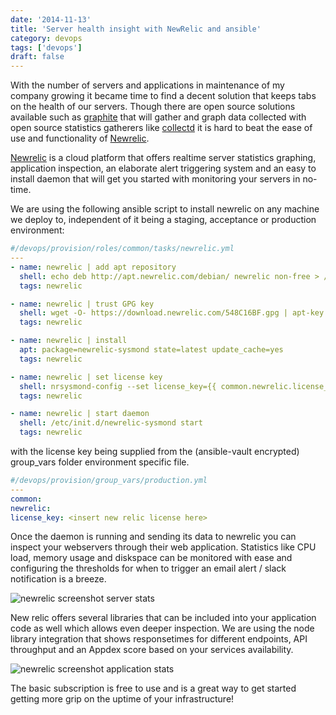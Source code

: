 ```yaml
---
date: '2014-11-13'
title: 'Server health insight with NewRelic and ansible'
category: devops
tags: ['devops']
draft: false
---
```


With the number of servers and applications in maintenance of my company growing it became time to find a decent solution that keeps tabs on the health of our servers. Though there are open source solutions available such as [graphite](http://graphite.wikidot.com/) that will gather and graph data collected with open source statistics gatherers like [collectd](http://graphite.wikidot.com/) it is hard to beat the ease of use and functionality of [Newrelic](http://newrelic.com/).

[Newrelic](http://newrelic.com/) is a cloud platform that offers realtime server statistics graphing, application inspection, an elaborate alert triggering system and an easy to install daemon that will get you started with monitoring your servers in no-time.

We are using the following ansible script to install newrelic on any machine we deploy to, independent of it being a staging, acceptance or production environment:

```yaml
#/devops/provision/roles/common/tasks/newrelic.yml
---
- name: newrelic | add apt repository
  shell: echo deb http://apt.newrelic.com/debian/ newrelic non-free > /etc/apt/sources.list.d/newrelic.list
  tags: newrelic

- name: newrelic | trust GPG key
  shell: wget -O- https://download.newrelic.com/548C16BF.gpg | apt-key add -
  tags: newrelic

- name: newrelic | install
  apt: package=newrelic-sysmond state=latest update_cache=yes
  tags: newrelic

- name: newrelic | set license key
  shell: nrsysmond-config --set license_key={{ common.newrelic.license_key }}
  tags: newrelic

- name: newrelic | start daemon
  shell: /etc/init.d/newrelic-sysmond start
  tags: newrelic
```

with the license key being supplied from the (ansible-vault encrypted) group_vars folder environment specific file.

```yaml
#/devops/provision/group_vars/production.yml
---
common:
newrelic:
license_key: <insert new relic license here>
```

Once the daemon is running and sending its data to newrelic you can inspect your webservers through their web application. Statistics like CPU load, memory usage and diskspace can be monitored with ease and configuring the thresholds for when to trigger an email alert / slack notification is a breeze.

![newrelic screenshot server stats](../assets/images/2014-11-13-newrelic-01.png)

New relic offers several libraries that can be included into your application code as well which allows even deeper inspection. We are using the node library integration that shows responsetimes for different endpoints, API throughput and an Appdex score based on your services availability.

![newrelic screenshot application stats](../assets/images/2014-11-13-newrelic-02.png)

The basic subscription is free to use and is a great way to get started getting more grip on the uptime of your infrastructure!
